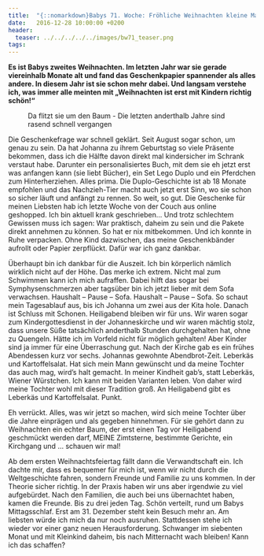 ```yaml
---
title:  "{::nomarkdown}Babys 71. Woche: Fröhliche Weihnachten kleine Maus{:/}"
date:   2016-12-28 10:00:00 +0200
header:
  teaser: ../../../../../images/bw71_teaser.png
tags:
---
```

**Es ist Babys zweites Weihnachten. Im letzten Jahr war sie gerade viereinhalb Monate alt und fand das Geschenkpapier spannender als alles andere. In diesem Jahr ist sie schon mehr dabei. Und langsam verstehe ich, was immer alle meinten mit „Weihnachten ist erst mit Kindern richtig schön!“**

<figure>
  <img src="../../../../../images/bw71.jpg" alt="">
  <figcaption>Da flitzt sie um den Baum - Die letzten anderthalb Jahre sind rasend schnell vergangen</figcaption>
</figure>

Die Geschenkefrage war schnell geklärt. Seit August sogar schon, um genau zu sein. Da hat Johanna zu ihrem Geburtstag so viele Präsente bekommen, dass ich die Hälfte davon direkt mal kindersicher im Schrank verstaut habe. Darunter ein personalisiertes Buch, mit dem sie eh jetzt erst was anfangen kann (sie liebt Bücher), ein Set Lego Duplo und ein Pferdchen zum Hinterherziehen. Alles prima. Die Duplo-Geschichte ist ab 18 Monate empfohlen und das Nachzieh-Tier macht auch jetzt erst Sinn, wo sie schon so sicher läuft und anfängt zu rennen. So weit, so gut. Die Geschenke für meinen Liebsten hab ich letzte Woche von der Couch aus online geshopped. Ich bin aktuell krank geschrieben... Und trotz schlechtem Gewissen muss ich sagen: War praktisch, daheim zu sein und die Pakete direkt annehmen zu können. So hat er nix mitbekommen. Und ich konnte in Ruhe verpacken. Ohne Kind dazwischen, das meine Geschenkbänder aufrollt oder Papier zerpflückt. Dafür war ich ganz dankbar.

Überhaupt bin ich dankbar für die Auszeit. Ich bin körperlich nämlich wirklich nicht auf der Höhe. Das merke ich extrem. Nicht mal zum Schwimmen kann ich mich aufraffen. Dabei hilft das sogar bei Symphysenschmerzen aber tagsüber bin ich jetzt lieber mit dem Sofa verwachsen. Haushalt – Pause – Sofa. Haushalt – Pause – Sofa. So schaut mein Tagesablauf aus, bis ich Johanna um zwei aus der Kita hole. Danach ist Schluss mit Schonen. Heiligabend bleiben wir für uns. Wir waren sogar zum Kindergottesdienst in der Johanneskirche und wir waren mächtig stolz, dass unsere Süße tatsächlich anderthalb Stunden durchgehalten hat, ohne zu Quengeln. Hätte ich im Vorfeld nicht für möglich gehalten! Aber Kinder sind ja immer für eine Überraschung gut. Nach der Kirche gab es ein frühes Abendessen kurz vor sechs. Johannas gewohnte Abendbrot-Zeit. Leberkäs und Kartoffelsalat. Hat sich mein Mann gewünscht und da meine Tochter das auch mag, wird’s halt gemacht. In meiner Kindheit gab’s, statt Leberkäs, Wiener Würstchen. Ich kann mit beiden Varianten leben. Von daher wird meine Tochter wohl mit dieser Tradition groß. An Heiligabend gibt es Leberkäs und Kartoffelsalat. Punkt.

Eh verrückt. Alles, was wir jetzt so machen, wird sich meine Tochter über die Jahre einprägen und als gegeben hinnehmen. Für sie gehört dann zu Weihnachten ein echter Baum, der erst einen Tag vor Heiligabend geschmückt werden darf, MEINE Zimtsterne, bestimmte Gerichte, ein Kirchgang und … schauen wir mal!

Ab dem ersten Weihnachtsfeiertag fällt dann die Verwandtschaft ein. Ich dachte mir, dass es bequemer für mich ist, wenn wir nicht durch die Weltgeschichte fahren, sondern Freunde und Familie zu uns kommen. In der Theorie sicher richtig. In der Praxis haben wir uns aber irgendwie zu viel aufgebürdet. Nach den Familien, die auch bei uns übernachtet haben, kamen die Freunde. Bis zu drei jeden Tag. Schön verteilt, rund um Babys Mittagsschlaf. Erst am 31. Dezember steht kein Besuch mehr an. Am liebsten würde ich mich da nur noch ausruhen. Stattdessen stehe ich wieder vor einer ganz neuen Herausforderung. Schwanger im siebenten Monat und mit Kleinkind daheim, bis nach Mitternacht wach bleiben! Kann ich das schaffen?